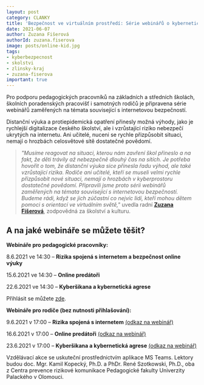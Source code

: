 ```yaml
---
layout: post
category: CLANKY
title: 'Bezpečnost ve virtuálním prostředí: Série webinářů o kybernetické bezpečnosti pro rodiče i pedagogy'
date: 2021-06-07
author: Zuzana Fišerová
authorId: zuzana.fiserova
image: posts/online-kid.jpg
tags: 
- kyberbezpecnost
- skolstvi
- zlinsky-kraj
- zuzana-fiserova
important: true
---
```


Pro podporu pedagogických pracovníků na základních a středních školách, školních poradenských pracovišť i samotných rodičů je připravena série webinářů zaměřených na témata související s internetovou bezpečností. 

Distanční výuka a protiepidemická opatření přinesly možná výhody, jako je rychlejší digitalizace českého školství, ale i vzrůstající riziko nebezpečí ukrytých na internetu. Ani učitelé, nuceni se rychle přizpůsobit situaci, nemají o hrozbách celosvětové sítě dostatečné povědomí.

> *"Musíme reagovat na situaci, kterou nám zavření škol přineslo a na fakt, že děti trávily až nebezpečně dlouhý čas na sítích. Je potřeba hovořit o tom, že distanční výuka sice přinesla řadu výhod, ale také vzrůstající rizika. Rodiče ani učitelé, kteří se museli velmi rychle přizpůsobit nové situaci, nemají o hrozbách v kyberprostoru dostatečné povědomí. Připravili jsme proto sérii webinářů zaměřených na témata související s internetovou bezpečností. Budeme rádi, když se jich zúčastní co nejvíc lidí, kteří mohou dětem pomoci s orientací ve virtuálním světě,"* uvedla radní **[Zuzana Fišerová](https://zlinsky.pirati.cz/lide/zuzana-fiserova/)**, zodpovědná za školství a kulturu.
> 

## A na jaké webináře se můžete těšit?


**Webináře pro pedagogické pracovníky:**

8.6.2021 ve 14:30 – **Rizika spojená s internetem a bezpečnost online výuky**

15.6.2021 ve 14:30 – **Online predátoři**

22.6.2021 ve 14:30 – **Kyberšikana a kybernetická agrese**

Přihlásit se můžete [zde](https://forms.office.com/Pages/ResponsePage.aspx?id=u4EnCrOoREWkfkLGq3fEhGxjCa5PnRRLnL2Nqar4xLVUNFlWUVE4UzdBN1ZYN0RVUk45NVpTQlNHUi4u).



**Webináře pro rodiče (bez nutnosti přihlašování):**

9.6.2021 v 17:00 – **Rizika spojená s internetem** [(odkaz na webinář)](https://teams.microsoft.com/l/meetup-join/19%3ameeting_MzliMDVhOTItYTc5Zi00NWRhLWIyZmQtYzE5NjI1OGVjZjEz%40thread.v2/0?context=%7b%22Tid%22%3a%220a2781bb-a8b3-4544-a47e-42c6ab77c484%22%2c%22Oid%22%3a%220e28b47d-db65-41b5-8087-e3a144dc7fe3%22%7d)

16.6.2021 v 17:00 – **Online predátoři** [(odkaz na webinář)](https://teams.microsoft.com/l/meetup-join/19%3ameeting_OTEwZDhmOTctOTYyNC00YzM0LTg0YzAtY2ZjZTc1MzE0YWU0%40thread.v2/0?context=%7b%22Tid%22%3a%220a2781bb-a8b3-4544-a47e-42c6ab77c484%22%2c%22Oid%22%3a%220e28b47d-db65-41b5-8087-e3a144dc7fe3%22%7d)

23.6.2021 v 17:00 – **Kyberšikana a kybernetická agrese** [(odkaz na webinář)](https://teams.microsoft.com/l/meetup-join/19%3ameeting_NWM1MjM1ZGUtMzI5Mi00ODhhLTg0YWMtNTg2ODhhZGMwOWU3%40thread.v2/0?context=%7b%22Tid%22%3a%220a2781bb-a8b3-4544-a47e-42c6ab77c484%22%2c%22Oid%22%3a%220e28b47d-db65-41b5-8087-e3a144dc7fe3%22%7d)


Vzdělávací akce se uskuteční prostřednictvím aplikace MS Teams. Lektory budou doc. Mgr. Kamil Kopecký, Ph.D. a PhDr. René Szotkowski, Ph.D., oba z Centra prevence rizikové komunikace Pedagogické fakulty Univerzity Palackého v Olomouci.
